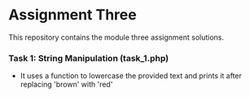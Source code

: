 # Assignment Three

This repository contains the module three assignment solutions.

### Task 1: String Manipulation (task_1.php)
- It uses a function to lowercase the provided text and prints it after replacing 'brown' with 'red'

